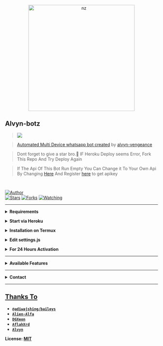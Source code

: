 <p align="center">
<img src="https://telegra.ph/file/f81a426384a1e9d3bffbf.jpg" alt="nz" width="350"/>
</p>

## Alvyn-botz

> <a href="https://youtu.be/W-QCp2fWRTo"><img src="https://img.shields.io/badge/Tutorial-Video-ff0000?style=for-the-badge&logo=youtube&logoColor=ff000000&link=https://www.youtube.com/c/BOTINDO" /><br>

> [Automated Multi Device whatsapp bot created](https://github.com/alvyn-vengeance/Alvyn-botz-Md) by [alvyn-vengeance](github.com/alvyn-vengeance)

> Dont forget to give a star bro.🥲 IF Heroku Deploy seems Error, Fork This Repo And Try Deploy Again

> If The Api Of This Bot Run Empty You Can Change it To Your Own Api By Changing [Here](https://github.com/alvyn-vengeance/Alvyn-botz-Md/blob/master/settings.js#L18) And Register [here](https://zenzapis.xyz/) to get apikey


</br>

<a href="https://github.com/alvyn-vengeance"><img title="Author" src="https://img.shields.io/badge/Author-ALVYN-blue.svg?color=54aeff&style=for-the-badge&logo=github" /></a>  
<a href="https://github.com/alvyn-vengeance/Alvyn-botz-Md"><img title="Stars" src="https://img.shields.io/github/stars/alvyn-vengeance/Alvyn-botz-Md?color=54aeff&style=flat-square" /></a>
<a href="https://github.com/alvyn-vengeance/Alvyn-botz-Md/network/members"><img title="Forks" src="https://img.shields.io/github/forks/alvyn-vengeance/Alvyn-botz-Md?color=54aeff&style=flat-square" /></a>
<a href="https://github.com/alvyn-vengeance/Alvyn-botz-Md/watchers"><img title="Watching" src="https://img.shields.io/github/watchers/alvyn-vengeance/Alvyn-botz-Md?label=watchers&color=54aeff&style=flat-square" /></a> <br>

---

<!-- Requirements -->
<b><details><summary>Requirements</summary></b>
* Some Text Editor
* [Node JS](https://nodejs.org/en/)
* [Git](https://git-scm.com/downloads)
* [FFMPEG](https://ffmpeg.org/download.html)
  
```bash
Add FFmpeg to PATH environment variable
```
</details>


<!-- Start via Heroku -->
<b><details><summary>Start via Heroku</summary></b>

* Scan QR In Your Whatsapp From [Here](https://replit.com/@nexusNw/M-D-SCANNER-V2?v=1?outputonly=1&lite=1#index.js)
* Fork This Repo By Clicking [Here](https://github.com/alvyn-vengeance/Alvyn-botz-Md/fork)
* then Deploy The Bot From [Here](https://heroku.com/deploy)
* Wait 5-10 Min To Deploy 
* After Deploying On The Worker And Check The Logs

</details>



<!-- Installation via Termux -->
<b><details><summary>Installation on Termux</summary></b>
```bash
> apt update
> apt upgrade
> pkg update && pkg upgrade
> pkg install bash
> pkg install libwebp
> pkg install git -y
> pkg install nodejs -y 
> pkg install ffmpeg -y 
> pkg install wget
> pkg install imagemagick -y
> git clone https://github.com/alvyn-vengeance/Alvyn-botz-Md
> cd Alvyn-botz-Md
> npm install yarn
> yarn
> npm start
```
</details>

<!-- Edit -->
<b><details><summary>Edit settings.js</summary></b>
```bash
global.APIKeys = {
	'https://zenzapis.xyz': 'YOURAPIKEY',
}
  
global.owner = ["9181XXXXXX"]
global.ownername = ["YourName"]
```
</details>


<!-- 24hrs-->
<b><details><summary>For 24 Hours Activation</summary></b>

```bash
npm i -g pm2 && pm2 start index.js && pm2 save && pm2 logs
```

</details>

----


<b><details><summary>Available Features</summary><br>
	
| Features |  Availability |
| :------: |  :----------: |
|   Convert     |       ✅     |
|   Database     |       ✅     |
|   Owner     |       ✅    |
|   Islami     |       ✅     |
|   Downloader     |       ✅     |
|   Webzone     |       ✅[      |
|   Searching     |       ✅      |
|   Textpro     |       ✅      |
|   Ephoto     |       ✅     |
|   Anime Web     |       ✅      |
|   Stalker     |       ✅      |
|   Random Text     |       ✅     |
|   Random Image     |       ✅     |
|   Nekos Life     |       ✅      |
|   More Nsfw     |       ✅      |
|   Creator     |       ✅      |

</details>


----

<!-- Contact Owner -->
<b><details><summary>Contact</summary></b>

## ```Connect With Me```
<p align="center">
<a href="https://wa.me/62859193578139"><img src="https://img.shields.io/badge/Contact Alvyn-25D366?style=for-the-badge&logo=whatsapp&logoColor=white" />
<a href="https://linktr.ee/vynutzxx22"><img src="https://img.shields.io/badge/My Website-ff0000?style=for-the-badge&logo=youtube&logoColor=ff000000&link=https://www.youtube.com/c/BOTINDO" /><br>
</p>

</details>


</details><hr>

## Thanks To
* [`@adiwajshing/baileys`](https://github.com/adiwajshing/baileys)
* [`Alien-Alfa`](https://github.com/Alien-Alfa)
* [`DGXeon`](https://github.com/DGXeon)
* [`AflahXrd`](https://github.com/nexusNw)
* [`Alvyn`](https://github.com/alvyn-vengeance)


License: [MIT](https://github.com/Gojo-Satoru/LICENSE)
